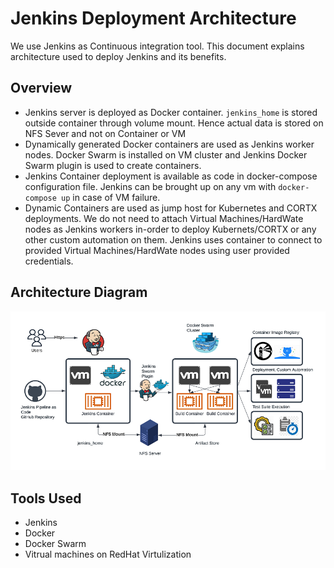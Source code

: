 # Jenkins Deployment Architecture 

We use Jenkins as Continuous integration tool. This document explains architecture used to deploy Jenkins and its benefits.

## Overview 

-  Jenkins server is deployed as Docker container. `jenkins_home` is stored outside container through volume mount. Hence actual data is stored on NFS Sever and not on Container or VM
-  Dynamically generated Docker containers are used as Jenkins worker nodes. Docker Swarm is installed on VM cluster and Jenkins Docker Swarm plugin is used to create containers. 
-  Jenkins Container deployment is available as code in docker-compose configuration file. Jenkins can be brought up on any vm with `docker-compose up` in case of VM failure. 
-  Dynamic Containers are used as jump host for Kubernetes and CORTX deployments. We do not need to attach Virtual Machines/HardWate nodes as Jenkins workers in-order to deploy Kubernets/CORTX or any other custom automation on them. Jenkins uses container to connect to provided Virtual Machines/HardWate nodes using user provided credentials. 

## Architecture Diagram

![alt text](./jenkins_arch.png)

## Tools Used 

* Jenkins 
* Docker
* Docker Swarm
* Vitrual machines on RedHat Virtulization
